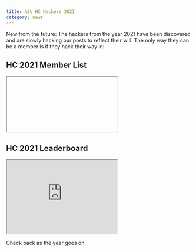 ```yaml
---
title: ASU HC Hackers 2021
category: news
---
```


New from the future:
The hackers from the year 2021 have been discovered and are slowly hacking our posts to reflect their will.
The only way they can be a member is if they hack their way in:

## HC 2021 Member List

<iframe></iframe>

## HC 2021 Leaderboard

<iframe
    title="2020 Leaderboard"
    width="300"
    height="200"
    src="https://ctf.asuhacking.club/scoreboard">
</iframe>

Check back as the year goes on.